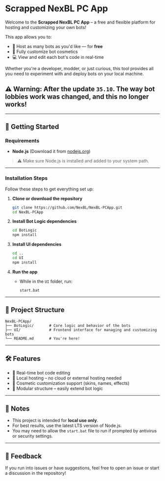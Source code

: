 # Scrapped NexBL PC App

Welcome to the **Scrapped NexBL PC App** – a free and flexible platform for hosting and customizing your own bots!

This app allows you to:

- 🧠 Host as many bots as you'd like — for **free**
- 🎨 Fully customize bot cosmetics
- 💻 View and edit each bot's code in real-time

Whether you're a developer, modder, or just curious, this tool provides all you need to experiment with and deploy bots on your local machine.

## ⚠️ **Warning:** After the update `35.10`. The way bot lobbies work was changed, and this no longer works!


---

## 🚀 Getting Started

### Requirements

- **Node.js** (Download it from [nodejs.org](https://nodejs.org))

> ⚠️ Make sure Node.js is installed and added to your system path.

---

### Installation Steps

Follow these steps to get everything set up:

1. **Clone or download the repository**
   ```bash
   git clone https://github.com/NexBL/NexBL-PCApp.git
   cd NexBL-PCApp
   ```

2. **Install Bot Logic dependencies**
   ```bash
   cd BotLogic
   npm install
   ```

3. **Install UI dependencies**
   ```bash
   cd ..
   cd UI
   npm install
   ```

4. **Run the app**
   - While in the `UI` folder, run:
     ```
     start.bat
     ```

---

## 📁 Project Structure

```plaintext
NexBL-PCApp/
├── BotLogic/       # Core logic and behavior of the bots
├── UI/             # Frontend interface for managing and customizing bots
└── README.md       # You're here!
```

---

## 🛠 Features

- 🔄 Real-time bot code editing
- 💾 Local hosting – no cloud or external hosting needed
- 👕 Cosmetic customization support (skins, names, effects)
- 🧩 Modular structure – easily extend bot logic

---

## 📌 Notes

- This project is intended for **local use only**.
- For best results, use the latest LTS version of Node.js.
- You may need to allow the `start.bat` file to run if prompted by antivirus or security settings.

---

## 💬 Feedback

If you run into issues or have suggestions, feel free to open an issue or start a discussion in the repository!
